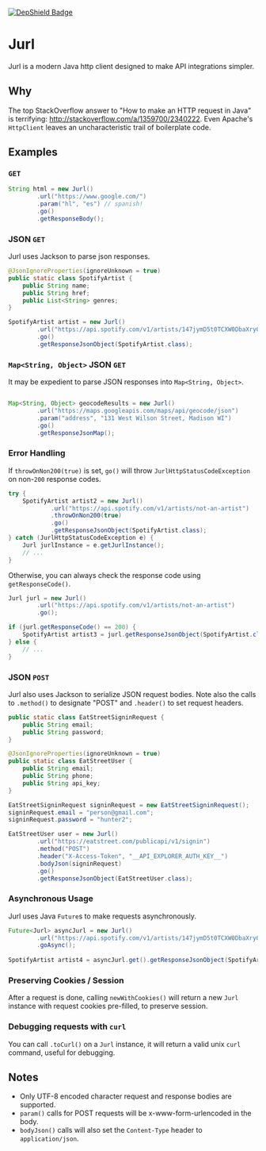 [![DepShield Badge](https://depshield.sonatype.org/badges/eatstreet/jurl/depshield.svg)](https://depshield.github.io)

# Jurl
Jurl is a modern Java http client designed to make API integrations simpler.

## Why

The top StackOverflow answer to "How to make an HTTP request in Java" is terrifying: http://stackoverflow.com/a/1359700/2340222. Even Apache's `HttpClient` leaves an uncharacteristic trail of boilerplate code.

## Examples
### `GET`
```java
String html = new Jurl()
        .url("https://www.google.com/")
        .param("hl", "es") // spanish!
        .go()
        .getResponseBody();
```

### JSON `GET`
Jurl uses Jackson to parse json responses.
```java
@JsonIgnoreProperties(ignoreUnknown = true)
public static class SpotifyArtist {
    public String name;
    public String href;
    public List<String> genres;
}

SpotifyArtist artist = new Jurl()
        .url("https://api.spotify.com/v1/artists/147jymD5t0TCXW0DbaXry0")
        .go()
        .getResponseJsonObject(SpotifyArtist.class);
```

### `Map<String, Object>` JSON `GET`
It may be expedient to parse JSON responses into `Map<String, Object>`.

```java

Map<String, Object> geocodeResults = new Jurl()
        .url("https://maps.googleapis.com/maps/api/geocode/json")
        .param("address", "131 West Wilson Street, Madison WI")
        .go()
        .getResponseJsonMap();
```

### Error Handling
If `throwOnNon200(true)` is set, `go()` will throw `JurlHttpStatusCodeException` on non-`200` response codes.

```java
try {
    SpotifyArtist artist2 = new Jurl()
            .url("https://api.spotify.com/v1/artists/not-an-artist")
            .throwOnNon200(true)
            .go()
            .getResponseJsonObject(SpotifyArtist.class);
} catch (JurlHttpStatusCodeException e) {
    Jurl jurlInstance = e.getJurlInstance();
    // ...
}
```

Otherwise, you can always check the response code using `getResponseCode()`.
```java
Jurl jurl = new Jurl()
        .url("https://api.spotify.com/v1/artists/not-an-artist")
        .go();

if (jurl.getResponseCode() == 200) {
    SpotifyArtist artist3 = jurl.getResponseJsonObject(SpotifyArtist.class);
} else {
    // ...
}
```

### JSON `POST`
Jurl also uses Jackson to serialize JSON request bodies.  Note also the calls to `.method()` to designate "POST" and `.header()` to set request headers.

```java
public static class EatStreetSigninRequest {
    public String email;
    public String password;
}

@JsonIgnoreProperties(ignoreUnknown = true)
public static class EatStreetUser {
    public String email;
    public String phone;
    public String api_key;
}

EatStreetSigninRequest signinRequest = new EatStreetSigninRequest();
signinRequest.email = "person@gmail.com";
signinRequest.password = "hunter2";

EatStreetUser user = new Jurl()
        .url("https://eatstreet.com/publicapi/v1/signin")
        .method("POST")
        .header("X-Access-Token", "__API_EXPLORER_AUTH_KEY__")
        .bodyJson(signinRequest)
        .go()
        .getResponseJsonObject(EatStreetUser.class);

```

### Asynchronous Usage
Jurl uses Java `Future`s to make requests asynchronously.
```java
Future<Jurl> asyncJurl = new Jurl()
        .url("https://api.spotify.com/v1/artists/147jymD5t0TCXW0DbaXry0")
        .goAsync();
        
SpotifyArtist artist4 = asyncJurl.get().getResponseJsonObject(SpotifyArtist.class);
```

### Preserving Cookies / Session
After a request is done, calling `newWithCookies()` will return a new `Jurl` instance with request cookies pre-filled, to preserve session.

### Debugging requests with `curl`
You can call `.toCurl()` on a `Jurl` instance, it will return a valid unix `curl` command, useful for debugging.

## Notes
- Only UTF-8 encoded character request and response bodies are supported.
- `param()` calls for POST requests will be x-www-form-urlencoded in the body.
- `bodyJson()` calls will also set the `Content-Type` header to `application/json`.
